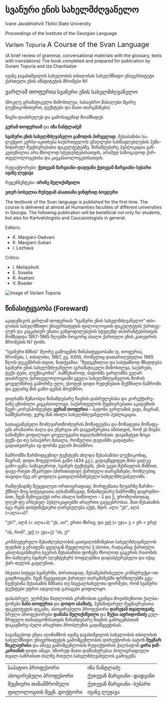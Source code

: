 # სვანური ენის სახელმძღვანელო

<span lang="en">
Ivane Javakhishvili Tbilisi State University

Proceedings of the Institute of the Georgian Language

<span style="font-size: 1.3em;">Varlam Topuria
<span style="font-size: 1.2em;">A Course of the Svan Language

(A brief review of grammar, conversational materials with the glossary, texts with translations)
The book completed and prepared for publication by Guram Topuria and Iza Chantladze
</span>

ივანე ჯავახიშვილის სახელობის თბილისის სახელმწიფო უნივერსიტეტი
ქართული ენის ინსტიტუტის შრომები N1

<span style="font-size: 1.3em;">ვარლამ თოფურია</span>
<span style="font-size: 1.2em;">სვანური ენის სახელმძღვანელო</span>

(მოკლე გრამატიკული მიმოხილვა, სასაუბრო მასალები მცირე ლექსიკონითურთ, ტექსტები და მათი თარგმანები)

წიგნი დაასრულეს და გამოსაცემად მოამზადეს

**გურამ თოფურიამ** და **იზა ჩანტლაძემ**

**სვანური ენის სახელმძღვანელო გამოდის პირველად.** შესაბამისი სა-ლექციო კურსი იკითხება საქართველოს უმაღლესი სასწავლებლების ჰუმა-ნიტარულ მეცნიერებათა ფაკულტეტებზე. წინამდებარე პუბლიკაცია გან-კუთვნილია არა მხოლოდ სტუდენტებისათვის, არამედ საზოგადოდ ქარ-თველოლოგებისა და კავკასიოლოგებისათვის.

რედაქტორები: **ქეთევან მარგიანი-დადვანი ქეთევან მარგიანი-სუბარი ივანე ლეჟავა**

რეცენზენტები: **ირინე მელიქიშვილი**

**ეთერ სოსელია რუსუდან ასათიანი ვინფრიდ ბოედერი**

<span lang="en">
The textbook of the Svan language is published for the first time. The course is delivered at almost all Humanities faculties of different universities in Georgia. The following publication will be beneficial not only for students, but also for Kartvelologists and Caucasiologists in general.

Editors:

 * K. Margiani-Dadvani
 * K. Margiani-Subari
 * I. Lezhava

Critics:

 * I. Meliqishvili
 * E. Soselia
 * R. Asatiani
 * V. Boeder
</span>

<img src="/images/topuria.png" alt="Image of Varlam Topuria"/>

## წინასიტყვაობა (Foreward)

აკადემიკოს ვარლამ თოფურიას "სვანური ენის სახელმძღვანელო" თბი-ლისის სახელმწიფო უნივერსიტეტის ფილოლოგიის ფაკულტეტის ქართვე-ლურ და კავკასიურ ენათა განყოფილებების სტუდენტ-ასპირანტებისთვის მომზადდა 1957-1965 წლებში როგორც ახალი ქართული ენის კათედრის შრომების N7 ტომი.

"სვანური ზმნის" მეორე გამოცემის წინასიტყვაობაში (ვ. თოფურია, შრომები, I, თბილისი, 1967, გვ. XXIII), რომელიც დათარიღებულია 1965 წლის დეკემბრის თვით, ნათქვამია: "შედგენილია და სასტამბოდ მზადდება სვანური ენის სახელმძღვანელო (გრამატიკული მიმოხილვა, საუბრები, ტექს-ტები, ლექსიკონი)". სამწუხაროდ, ბატონმა ვარლამმა ვეღარ დაასრულა ქართველოლოგიაში ყველა სახელმძღვანელოს შორის ყოველმხრივ გამორჩე-ული, ესოდენ დიდი რუდუნებით შექმნილი ნაშრომი და ვეღარც მის გამო-ცემას მოესწრო.

დიდხანს მუშაობდა წინამდებარე წიგნის დასრულებასა და კორექტირე-ბაზე ცნობილი კავკასიოლოგი, საქართველოს მეცნიერებათა აკადემიის წევრ-კორესპონდენტი **გურამ თოფურია** – ბატონი ვარლამის ვაჟი, მაგრამ, სამწუხაროდ, ვერც მან იხილა სახელმძღვანელოს პუბლიკაცია.

სათაყვანებელი მოძღვართმოძღვრის მოწაფეებსა და მოწაფეთა მოწაფე-ებს არანაირი ძალა და ენერგია არ დაგვიშურებია იმისთვის, რომ ეს წიგნი სანიმუშო ყოფილიყო ყოველგვარი თვალსაზრისით. დავამატეთ ზოგი ტექს-ტი თუ სასაუბრო მასალა, რომელთა დედანში გადატანა-გადათეთრება ავ-ტორმა ვეღარ მოასწრო.

ნაშრომში წარმოდგენილ ტექსტებს ახლდა შესაბამისი ლექსიკონიც, მაგრამ, დიდი მოცულობის გამო (434 გვ.), გადავწყვიტეთ მისი ცალკე გამო-ცემა; სამაგიეროდ, სვანურ ტექსტებს, ენის უკეთ შესწავლის მიზნით, დავუ-რთეთ პწკარედი (ძირითადად) ქართული თარგმანები, რომლებიც თავიდა-ნვე არ ყოფილა გათვალისწინებული სახელმძღვანელოში.

რამდენადმე შევცვალეთ ორთოგრაფიაც; მორფემათა ზღვარზე წარმო-ქმნილ ზოგ სიტუაციათა აღსანიშნავად, წინამდებარე ნაშრომზე დაყრდნო-ბით, ჩვენ შემოგვაქვს ორი ახალი სიმბოლო – <span lang="sva">ა̄̀</span> და <span lang="sva">ე̄̀</span>, ურომლისოდაც დღემ-დე არსებულ პუბლიკაციებში არაერთი გაუგებრობაა. მათ შესაბამის ბგე-რებს დისტინქციური ღირებულება აქვს; შდრ. <span lang="sva">ალა</span> "ეს", <span lang="sva">ალა̄</span> (<<span lang="sva">ალა</span>+<span lang="sva">ა</span>)?

"ეს?", <span lang="sva">ალა̄̀</span> (< <span lang="sva">ალა</span>+ა̀) "ეს, აი!", ერთი მხრივ, და <span lang="sva">ეჯე̄</span> (< <span lang="sva">ეჯა</span>+ <span lang="sva">ე</span> <&nbsp;<span lang="sva">ერ</span> <&nbsp;<span lang="sva">ერე</span>)

"ის, რომ", <span lang="sva">ეჯე̄̀</span> (< <span lang="sva">ეჯა</span>+<span lang="sva">ე̀</span>) "ის, ე!"

კომპიუტერული შესაძლებლობის გათვალისწინებით სახელმძღვანელოს დედნის <span lang="sva">ვ</span> გრაფემა ყველგან შეცვლილია <span lang="sva">უ̂</span> ასოთი, რადგანაც ქართული კბილბაგისმიერი ბგერის შესაბამისი ფონემა მხოლოდ ცაგერის რაიონის მო-საზღვრე სვანურ (ლენტეხურ) სოფლებშია დადასტურებული და იქაც ქარ-თულის გავლენით.

სხვათა სიტყვა სვანურში, ძირითადად, მესამეპირისეული კონსტრუქცი-ით გადმოიცემა. ჩვენ შევეცადეთ ქართულ თარგმანებში ფრჩხილებში გვე-ჩვენებინა შესაბამის ზმნათა თუ ნაცვალსახელთა ფორმები, რომ სვანური ტექსტები უფრო ადვილად გასაგები ყოფილიყო.

დასასრულ, უღრმესი მადლობის გრძნობით გვინდა მოვიხსენიოთ ქალბა-ტონები **ნანა თოფურია** და **დოდო აბაშიძე**, ჰუმანიტარულ მეცნიერებათა ფაკულტეტის დეკანი, ასოცირებული პროფესორი **დარეჯან თვალთვაძე**, სრული პროფესორები **დამანა მელიქიშვილი** და **შუქია აფრიდონიძე** გულ-წრფელი თანადგომისათვის წინამდებარე წიგნის გამოცემასთან დაკავშირე-ბული არაერთი პრობლემის გადაწყვეტისას.

საგანგებოდ უნდა აღინიშნოს ივანე ჯავახიშვილის სახელობის თბილისის სახელმწიფო უნივერსიტეტის გამომცემლობის დირექტორის ბატონ **ნუგზარ წიკლაურისა** და ამავე გამომცემლობის რედაქტორის ქალბატონ **ცირა ჯიშ-კარიანის** დიდი ამაგი. სწორედ მათი დამსახურებაა პოლიგრაფიული თვალ-საზრისით ძალზე რთული სახელმძღვანელოს გამოცემა.

<table>
  <tbody>
  <tr><td>საპატიო პროფესორი</td><td>იზა ჩანტლაძე</td></tr>
  <tr><td>ასოცირებული პროფესორი</td><td>ქეთევან მარგიანი-დადვანი</td></tr>
  <tr><td>მეცნიერი თანამშრომელი</td><td>ქეთევან მარგიანი-სუბარი</td></tr>
  <tr><td> ფილოლოგიის მეცნ. დოქტორი</td><td>ივანე ლეჟავა</td></tr>
  </tbody>
</table>